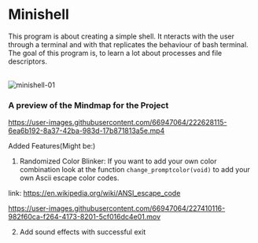 # Minishell 
This program is about creating a simple shell. It nteracts with the user through a terminal and with that replicates the behaviour of bash terminal. <br>
The goal of this program is, to learn a lot about processes and file descriptors. <br> <br>

![minishell-01](https://github.com/RanniSch/minishell/assets/104382315/0edd627c-7eeb-4a7d-a3ca-dfbabeb0489a)


### A preview of the Mindmap for the Project

https://user-images.githubusercontent.com/66947064/222628115-6ea6b192-8a37-42ba-983d-17b871813a5e.mp4


Added Features(Might be:)

1. Randomized Color Blinker:
   If you want to add your own color combination look at the function `change_promptcolor(void)` to add your own Ascii
   escape color codes.

link: https://en.wikipedia.org/wiki/ANSI_escape_code

https://user-images.githubusercontent.com/66947064/227410116-982f60ca-f264-4173-8201-5cf016dc4e01.mov

2. Add sound effects with successful exit
